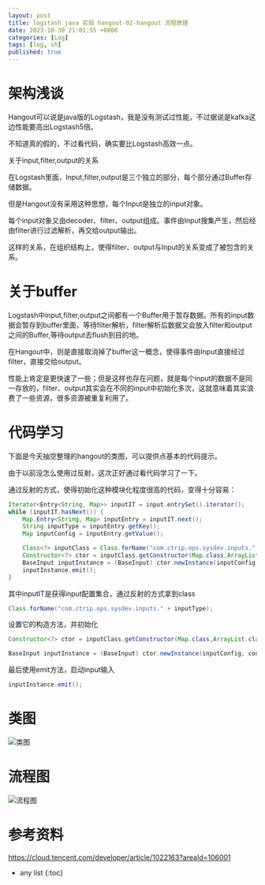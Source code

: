```yaml
---
layout: post
title: logstash java 实现 hangout-02-hangout 流程原理
date: 2023-10-30 21:01:55 +0800
categories: [Log]
tags: [log, sh]
published: true
---
```



# 架构浅谈

Hangout可以说是java版的Logstash，我是没有测试过性能，不过据说是kafka这边性能要高出Logstash5倍。

不知道真的假的，不过看代码，确实要比Logstash高效一点。

关于input,filter,output的关系

在Logstash里面，Input,filter,output是三个独立的部分，每个部分通过Buffer存储数据。

但是Hangout没有采用这种思想，每个Input是独立的input对象。

每个input对象又由decoder、filter、output组成。事件由Input搜集产生，然后经由filter进行过滤解析，再交给output输出。

这样的关系，在组织结构上，使得filter、output与Input的关系变成了被包含的关系。

# 关于buffer

Logstash中input,filter,output之间都有一个Buffer用于暂存数据。所有的input数据会暂存到buffer里面，等待filter解析，filter解析后数据又会放入filter和output之间的Buffer,等待output去flush到目的地。

在Hangout中，则是直接取消掉了buffer这一概念，使得事件由Input直接经过filter，直接交给output。

性能上肯定是更快速了一些；但是这样也存在问题，就是每个input的数据不是同一存放的，filter、output其实会在不同的input中初始化多次，这就意味着其实浪费了一些资源，很多资源被重复利用了。

# 代码学习

下面是今天抽空整理的hangout的类图，可以提供点基本的代码提示。

由于以前没怎么使用过反射，这次正好通过看代码学习了一下。

通过反射的方式，使得初始化这种模块化程度很高的代码，变得十分容易：

```java
Iterator<Entry<String, Map>> inputIT = input.entrySet().iterator();
while (inputIT.hasNext()) {
    Map.Entry<String, Map> inputEntry = inputIT.next();
    String inputType = inputEntry.getKey();
    Map inputConfig = inputEntry.getValue();

    Class<?> inputClass = Class.forName("com.ctrip.ops.sysdev.inputs." + inputType);
    Constructor<?> ctor = inputClass.getConstructor(Map.class,ArrayList.class, ArrayList.class);
    BaseInput inputInstance = (BaseInput) ctor.newInstance(inputConfig, configs.get("filters"), configs.get("outputs"));
    inputInstance.emit();
}
```

其中inputIT是获得input配置集合，通过反射的方式拿到class

```java
Class.forName("com.ctrip.ops.sysdev.inputs." + inputType);
```

设置它的构造方法，并初始化

```java
Constructor<?> ctor = inputClass.getConstructor(Map.class,ArrayList.class, ArrayList.class);

BaseInput inputInstance = (BaseInput) ctor.newInstance(inputConfig, configs.get("filters"), configs.get("outputs"));
```

最后使用emit方法，启动input输入

```java
inputInstance.emit();
```

# 类图

![类图](https://ask.qcloudimg.com/http-save/yehe-1154259/52bqxxfagi.png)

# 流程图

![流程图](https://ask.qcloudimg.com/http-save/yehe-1154259/70yvyhy94y.png)

# 参考资料

https://cloud.tencent.com/developer/article/1022163?areaId=106001

* any list
{:toc}